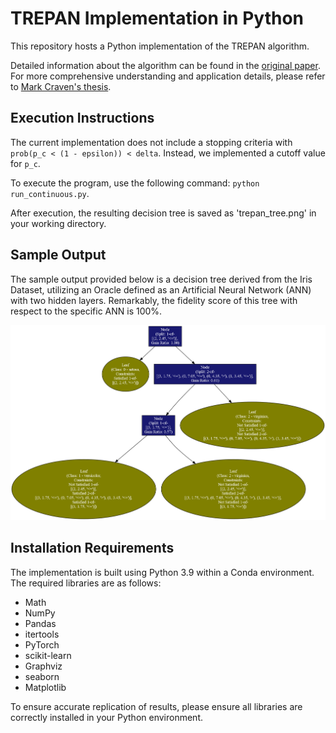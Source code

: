 # TREPAN Implementation in Python

This repository hosts a Python implementation of the TREPAN algorithm.

Detailed information about the algorithm can be found in the [original paper](https://proceedings.neurips.cc/paper_files/paper/1995/file/45f31d16b1058d586fc3be7207b58053-Paper.pdf). For more comprehensive understanding and application details, please refer to [Mark Craven's thesis](https://biostat.wisc.edu/~craven/papers/thesis.pdf).

## Execution Instructions

The current implementation does not include a stopping criteria with `prob(p_c < (1 - epsilon)) < delta`. Instead, we implemented a cutoff value for `p_c`.

To execute the program, use the following command: `python run_continuous.py`.

After execution, the resulting decision tree is saved as 'trepan_tree.png' in your working directory.

## Sample Output

The sample output provided below is a decision tree derived from the Iris Dataset, utilizing an Oracle defined as an Artificial Neural Network (ANN) with two hidden layers. Remarkably, the fidelity score of this tree with respect to the specific ANN is 100%.

![](./trepan_tree.png)

## Installation Requirements

The implementation is built using Python 3.9 within a Conda environment. The required libraries are as follows:

- Math
- NumPy
- Pandas
- itertools
- PyTorch
- scikit-learn
- Graphviz
- seaborn
- Matplotlib

To ensure accurate replication of results, please ensure all libraries are correctly installed in your Python environment.


